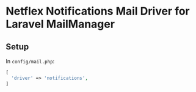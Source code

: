 # Netflex Notifications Mail Driver for Laravel MailManager

## Setup

In `config/mail.php`:

```php
[
  'driver' => 'notifications',
]
```

